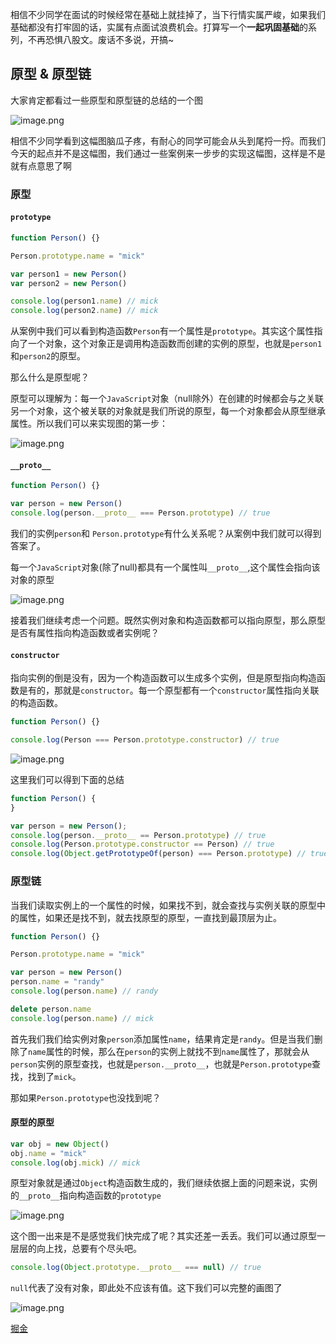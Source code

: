 
相信不少同学在面试的时候经常在基础上就挂掉了，当下行情实属严峻，如果我们基础都没有打牢固的话，实属有点面试浪费机会。打算写一个**一起巩固基础**的系列，不再恐惧八股文。废话不多说，开搞~
## 原型 & 原型链
大家肯定都看过一些原型和原型链的总结的一个图


![image.png](https://p9-juejin.byteimg.com/tos-cn-i-k3u1fbpfcp/4de6a20da0d249bc80894fd64ff829af~tplv-k3u1fbpfcp-watermark.image?)

相信不少同学看到这幅图脑瓜子疼，有耐心的同学可能会从头到尾捋一捋。而我们今天的起点并不是这幅图，我们通过一些案例来一步步的实现这幅图，这样是不是就有点意思了啊
### 原型
#### `prototype`
```js
function Person() {}

Person.prototype.name = "mick"

var person1 = new Person()
var person2 = new Person()

console.log(person1.name) // mick
console.log(person2.name) // mick
```
从案例中我们可以看到构造函数`Person`有一个属性是`prototype`。其实这个属性指向了一个对象，这个对象正是调用构造函数而创建的实例的原型，也就是`person1`和`person2`的原型。

那么什么是原型呢？

原型可以理解为：每一个`JavaScript`对象（null除外）在创建的时候都会与之关联另一个对象，这个被关联的对象就是我们所说的原型，每一个对象都会从原型继承属性。所以我们可以来实现图的第一步：

![image.png](https://p9-juejin.byteimg.com/tos-cn-i-k3u1fbpfcp/eecbdffb51e744dba51ad38bb6157342~tplv-k3u1fbpfcp-watermark.image?)

#### `__proto__`
```js
function Person() {}

var person = new Person()
console.log(person.__proto__ === Person.prototype) // true
```
我们的实例`person`和 `Person.prototype`有什么关系呢？从案例中我们就可以得到答案了。

每一个`JavaScript`对象(除了null)都具有一个属性叫`__proto__`,这个属性会指向该对象的原型

![image.png](https://p3-juejin.byteimg.com/tos-cn-i-k3u1fbpfcp/72cce513765a439ba49e582f74444fc9~tplv-k3u1fbpfcp-watermark.image?)

接着我们继续考虑一个问题。既然实例对象和构造函数都可以指向原型，那么原型是否有属性指向构造函数或者实例呢？

#### `constructor`
指向实例的倒是没有，因为一个构造函数可以生成多个实例，但是原型指向构造函数是有的，那就是`constructor`。每一个原型都有一个`constructor`属性指向关联的构造函数。
```js
function Person() {}

console.log(Person === Person.prototype.constructor) // true
```

![image.png](https://p3-juejin.byteimg.com/tos-cn-i-k3u1fbpfcp/ec6f527b550c47c283c3bde9eba45547~tplv-k3u1fbpfcp-watermark.image?)

这里我们可以得到下面的总结
```js
function Person() {
}

var person = new Person();
console.log(person.__proto__ == Person.prototype) // true
console.log(Person.prototype.constructor == Person) // true
console.log(Object.getPrototypeOf(person) === Person.prototype) // true
```
### 原型链
当我们读取实例上的一个属性的时候，如果找不到，就会查找与实例关联的原型中的属性，如果还是找不到，就去找原型的原型，一直找到最顶层为止。
```js
function Person() {}

Person.prototype.name = "mick"

var person = new Person()
person.name = "randy"
console.log(person.name) // randy

delete person.name
console.log(person.name) // mick
```
首先我们我们给实例对象`person`添加属性`name`，结果肯定是`randy`。但是当我们删除了`name`属性的时候，那么在`person`的实例上就找不到`name`属性了，那就会从`person`实例的原型查找，也就是`person.__proto__`，也就是`Person.prototype`查找，找到了`mick`。

那如果`Person.prototype`也没找到呢？
#### 原型的原型
```js
var obj = new Object()
obj.name = "mick"
console.log(obj.mick) // mick
```
原型对象就是通过`Object`构造函数生成的，我们继续依据上面的问题来说，实例的`__proto__`指向构造函数的`prototype`

![image.png](https://p3-juejin.byteimg.com/tos-cn-i-k3u1fbpfcp/98c675f5a5f4410a8de3d252986eab15~tplv-k3u1fbpfcp-watermark.image?)

这个图一出来是不是感觉我们快完成了呢？其实还差一丢丢。我们可以通过原型一层层的向上找，总要有个尽头吧。

```js
console.log(Object.prototype.__proto__ === null) // true
```
`null`代表了没有对象，即此处不应该有值。这下我们可以完整的画图了

![image.png](https://p1-juejin.byteimg.com/tos-cn-i-k3u1fbpfcp/5740d70b73454fe385396e056e2ebe24~tplv-k3u1fbpfcp-watermark.image?)

[掘金](https://juejin.cn/post/7173589693840719903)